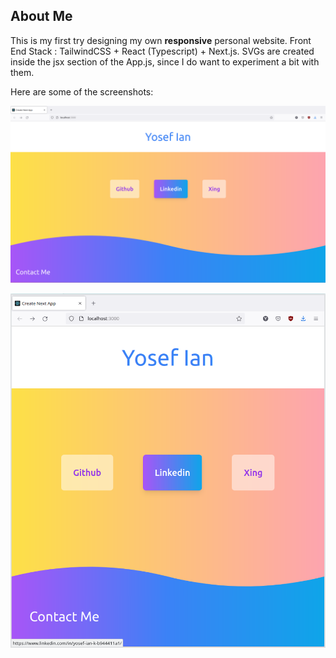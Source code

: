 ## About Me

This is my first try designing my own **responsive** personal website. Front End Stack : TailwindCSS + React (Typescript) + Next.js.
SVGs are created inside the jsx section of the App.js, since I do want to experiment a bit with them. 

Here are some of the screenshots: 

![screenshot](./public/Screenshot.png)

![screenshot](./public/Screenshot_2.png)